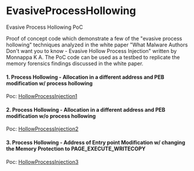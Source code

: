 # EvasiveProcessHollowing
Evasive Process Hollowing PoC

Proof of concept code which demonstrate a few of the "evasive process hollowing" techniques analyzed in the white paper "What Malware Authors Don't want you to know - Evasive Hollow Process Injection" written by Monnappa K A.  The PoC code can be used as a testbed to replicate the memory forensics findings discussed in the white paper.

#### 1. Process Hollowing - Allocation in a different address and PEB modification w/ process hollowing
Poc: [HollowProcessInjection1](https://github.com/reevesrs24/EvasiveProcessHollowing/tree/master/HollowProcessInjection1)

#### 2. Process Hollowing - Allocation in a different address and PEB modification w/o process hollowing
Poc: [HollowProcessInjection2](https://github.com/reevesrs24/EvasiveProcessHollowing/tree/master/HollowProcessInjection2)

#### 3. Process Hollowing - Address of Entry point Modification w/ changing the Memory Protection to PAGE_EXECUTE_WRITECOPY
Poc: [HollowProcessInjection3](https://github.com/reevesrs24/EvasiveProcessHollowing/tree/master/HollowProcessInjection3)



